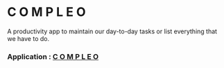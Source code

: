 # C O M P L E O

A productivity app to maintain our day-to-day tasks or list everything that we have to do.

### Application : [C O M P L E O](https://gray-forest-023576a1e.3.azurestaticapps.net/) 
